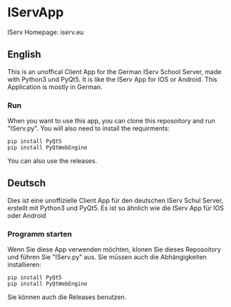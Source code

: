 # IServApp
IServ Homepage: iserv.eu

## English
This is an unoffical Client App for the German IServ School Server,
made with Python3 und PyQt5. It is like the IServ App for IOS or Android.
This Application is mostly in German.

### Run
When you want to use this app, you can clone this reposoitory and run "IServ.py".
You will also need to install the requirments:

    pip install PyQt5
    pip install PyQtWebEngine

You can also use the releases.

## Deutsch
Dies ist eine unoffizielle Client App für den deutschen IServ Schul Server,
erstellt mit Python3 und PyQt5. Es ist so ähnlich wie die IServ App für IOS oder Android

### Programm starten
Wenn Sie diese App verwenden möchten, klonen Sie dieses Reposoitory und führen Sie "IServ.py" aus. 
Sie müssen auch die Abhängigkeiten installieren:

    pip install PyQt5
    pip install PyQtWebEngine

Sie können auch die Releases benutzen.
